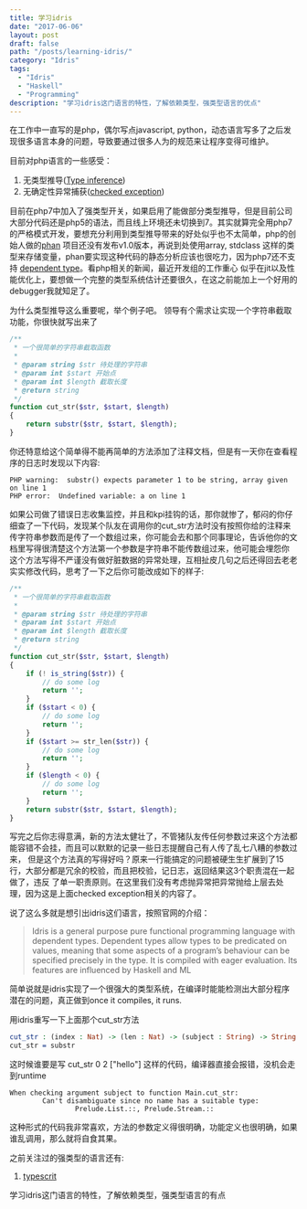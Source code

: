 ```yaml
---
title: 学习idris
date: "2017-06-06"
layout: post
draft: false
path: "/posts/learning-idris/"
category: "Idris"
tags:
  - "Idris"
  - "Haskell"
  - "Programming"
description: "学习idris这门语言的特性，了解依赖类型，强类型语言的优点"
---
```


在工作中一直写的是php，偶尔写点javascript, python，动态语言写多了之后发现很多语言本身的问题，导致要通过很多人为的规范来让程序变得可维护。

目前对php语言的一些感受：
1. 无类型推导([Type inference](https://en.wikipedia.org/wiki/Type_inference))
2. 无确定性异常捕获([checked exception](https://stackoverflow.com/questions/6115896/java-checked-vs-unchecked-exception-explanation))

目前在php7中加入了强类型开关，如果启用了能做部分类型推导，但是目前公司大部分代码还是php5的语法，而且线上环境还未切换到7。其实就算完全用php7
的严格模式开发，要想充分利用到类型推导带来的好处似乎也不太简单，php的创始人做的[phan](https://github.com/etsy/phan) 项目还没有发布v1.0版本，再说到处使用array, stdclass
这样的类型来存储变量，phan要实现这种代码的静态分析应该也很吃力，因为php7还不支持 [dependent type](https://en.wikipedia.org/wiki/Dependent_type)。看php相关的新闻，最近开发组的工作重心
似乎在jit以及性能优化上，要想做一个完整的类型系统估计还要很久，在这之前能加上一个好用的debugger我就知足了。

为什么类型推导这么重要呢，举个例子吧。
领导有个需求让实现一个字符串截取功能，你很快就写出来了

```php
/**
 * 一个很简单的字符串截取函数
 *
 * @param string $str 待处理的字符串
 * @param int $start 开始点
 * @param int $length 截取长度
 * @return string
 */
function cut_str($str, $start, $length)
{
    return substr($str, $start, $length);
}
```
你还特意给这个简单得不能再简单的方法添加了注释文档，但是有一天你在查看程序的日志时发现以下内容:
```plain
PHP warning:  substr() expects parameter 1 to be string, array given on line 1
PHP error:  Undefined variable: a on line 1
```

如果公司做了错误日志收集监控，并且和kpi挂钩的话，那你就惨了，郁闷的你仔细查了一下代码，发现某个队友在调用你的cut_str方法时没有按照你给的注释来
传字符串参数而是传了一个数组过来，你可能会去和那个同事理论，告诉他你的文档里写得很清楚这个方法第一个参数是字符串不能传数组过来，他可能会埋怨你
这个方法写得不严谨没有做好脏数据的异常处理，互相扯皮几句之后还得回去老老实实修改代码，思考了一下之后你可能改成如下的样子:

```php
/**
 * 一个很简单的字符串截取函数
 *
 * @param string $str 待处理的字符串
 * @param int $start 开始点
 * @param int $length 截取长度
 * @return string
 */
function cut_str($str, $start, $length)
{
    if (! is_string($str)) {
        // do some log
        return '';
    }
    if ($start < 0) {
        // do some log
        return '';
    }
    if ($start >= str_len($str)) {
        // do some log
        return '';
    }
    if ($length < 0) {
        // do some log
        return '';
    }
    return substr($str, $start, $length);
}
```

写完之后你志得意满，新的方法太健壮了，不管猪队友传任何参数过来这个方法都能容错不会挂，而且可以默默的记录一些日志提醒自己有人传了乱七八糟的参数过来，
但是这个方法真的写得好吗？原来一行能搞定的问题被硬生生扩展到了15行，大部分都是冗余的校验，而且把校验，记日志，返回结果这3个职责混在一起做了，违反
了单一职责原则。在这里我们没有考虑抛异常把异常抛给上层去处理，因为这是上面checked exception相关的内容了。

说了这么多就是想引出idris这们语言，按照官网的介绍：
> Idris is a general purpose pure functional programming language with dependent types. Dependent types allow types to be predicated on values, meaning that some aspects of a program’s behaviour can be specified precisely in the type. It is compiled  with eager evaluation. Its features are influenced by Haskell and ML

简单说就是idris实现了一个很强大的类型系统，在编译时能能检测出大部分程序潜在的问题，真正做到once it compiles, it runs.

用idris重写一下上面那个cut_str方法
```idris
cut_str : (index : Nat) -> (len : Nat) -> (subject : String) -> String
cut_str = substr
```

这时候谁要是写 cut_str 0 2 ["hello"] 这样的代码，编译器直接会报错，没机会走到runtime
```plain
When checking argument subject to function Main.cut_str:
        Can't disambiguate since no name has a suitable type:
                Prelude.List.::, Prelude.Stream.::
```

这种形式的代码我非常喜欢，方法的参数定义得很明确，功能定义也很明确，如果谁乱调用，那么就将自食其果。

之前关注过的强类型的语言还有:
1. [typescrit](https://www.learning-idrisw.typescriptlang.org/)

学习idris这门语言的特性，了解依赖类型，强类型语言的有点